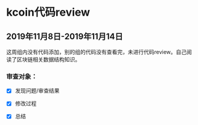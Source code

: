 # kcoin代码review

## 2019年11月8日-2019年11月14日
这周组内没有代码添加，别的组的代码没有查看完，未进行代码review。自己阅读了区块链相关数据结构知识。
### 审查对象：
- [x] 发现问题/审查结果
    
- [x] 修改过程
    
- [x] 总结

